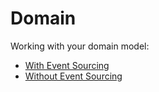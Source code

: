 # Domain

Working with your domain model:
- [With Event Sourcing](With-Event-Sourcing)
- [Without Event Sourcing](Without-Event-Sourcing)
